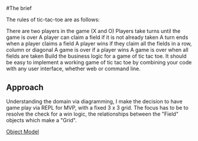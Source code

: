##

#The brief

The rules of tic-tac-toe are as follows:

There are two players in the game (X and O)
Players take turns until the game is over
A player can claim a field if it is not already taken
A turn ends when a player claims a field
A player wins if they claim all the fields in a row, column or diagonal
A game is over if a player wins
A game is over when all fields are taken
Build the business logic for a game of tic tac toe. It should be easy to implement a working game of tic tac toe by combining your code with any user interface, whether web or command line.

## Approach
Understanding the domain via diagramming, I make the decision to have game play via REPL for MVP, with a fixed 3 x 3 grid.
The focus has to be to resolve the check for a win logic, the relationships between the "Field" objects which make a "Grid".

[Object Model](https://https://github.com/olwend/tic_tac_toe/blob/master/tictactoe.png)
